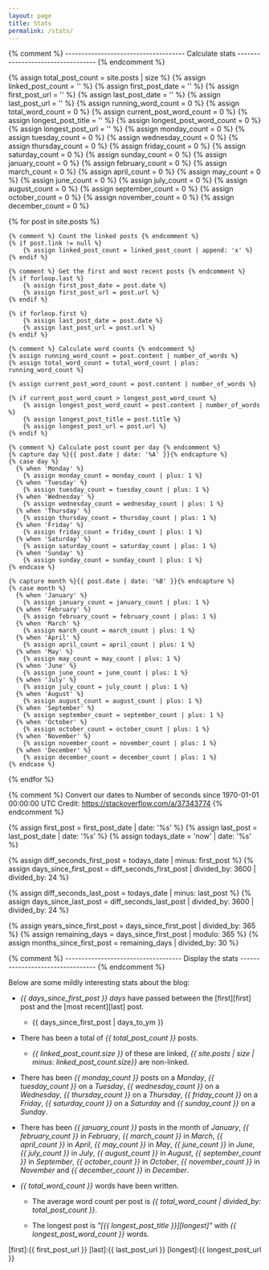 ```yaml
---
layout: page
title: Stats
permalink: /stats/
---
```



{% comment %} ------------------------------------- Calculate stats ---------------------------------- {% endcomment %}

{% assign total_post_count = site.posts | size %}
{% assign linked_post_count = '' %}
{% assign first_post_date = '' %}
{% assign first_post_url = '' %}
{% assign last_post_date = '' %}
{% assign last_post_url = '' %}
{% assign running_word_count = 0 %}
{% assign total_word_count = 0 %}
{% assign current_post_word_count = 0 %}
{% assign longest_post_title = '' %}
{% assign longest_post_word_count = 0 %}
{% assign longest_post_url = '' %}
{% assign monday_count = 0 %}
{% assign tuesday_count = 0 %}
{% assign wednesday_count = 0 %}
{% assign thursday_count = 0 %}
{% assign friday_count = 0 %}
{% assign saturday_count = 0 %}
{% assign sunday_count = 0 %}
{% assign january_count = 0 %}
{% assign february_count = 0 %}
{% assign march_count = 0 %}
{% assign april_count = 0 %}
{% assign may_count = 0 %}
{% assign june_count = 0 %}
{% assign july_count = 0 %}
{% assign august_count = 0 %}
{% assign september_count = 0 %}
{% assign october_count = 0 %}
{% assign november_count = 0 %}
{% assign december_count = 0 %}


{% for post in site.posts %}
	
	{% comment %} Count the linked posts {% endcomment %}
	{% if post.link != null %}
		{% assign linked_post_count = linked_post_count | append: 'x' %}
	{% endif %}

	{% comment %} Get the first and most recent posts {% endcomment %}
	{% if forloop.last %}
		{% assign first_post_date = post.date %}
		{% assign first_post_url = post.url %}
	{% endif %}

	{% if forloop.first %}
		{% assign last_post_date = post.date %}
		{% assign last_post_url = post.url %}
	{% endif %}

	{% comment %} Calculate word counts {% endcomment %}
	{% assign running_word_count = post.content | number_of_words %}
	{% assign total_word_count = total_word_count | plus: running_word_count %}

	{% assign current_post_word_count = post.content | number_of_words %}

	{% if current_post_word_count > longest_post_word_count %}
		{% assign longest_post_word_count = post.content | number_of_words %}
		{% assign longest_post_title = post.title %}
		{% assign longest_post_url = post.url %}
	{% endif %}

	{% comment %} Calculate post count per day {% endcomment %}
	{% capture day %}{{ post.date | date: '%A' }}{% endcapture %}
	{% case day %}
	  {% when 'Monday' %}
	  	{% assign monday_count = monday_count | plus: 1 %}
	  {% when 'Tuesday' %}
	  	{% assign tuesday_count = tuesday_count | plus: 1 %}
	  {% when 'Wednesday' %}
	  	{% assign wednesday_count = wednesday_count | plus: 1 %}
	  {% when 'Thursday' %}
	  	{% assign thursday_count = thursday_count | plus: 1 %}
	  {% when 'Friday' %}
	  	{% assign friday_count = friday_count | plus: 1 %}
	  {% when 'Saturday' %}
	  	{% assign saturday_count = saturday_count | plus: 1 %}
	  {% when 'Sunday' %}
	  	{% assign sunday_count = sunday_count | plus: 1 %}
	{% endcase %}

	{% capture month %}{{ post.date | date: '%B' }}{% endcapture %}
	{% case month %}
	  {% when 'January' %}
	  	{% assign january_count = january_count | plus: 1 %}
	  {% when 'February' %}
	  	{% assign february_count = february_count | plus: 1 %}
	  {% when 'March' %}
	  	{% assign march_count = march_count | plus: 1 %}
	  {% when 'April' %}
	  	{% assign april_count = april_count | plus: 1 %}
	  {% when 'May' %}
	  	{% assign may_count = may_count | plus: 1 %}
	  {% when 'June' %}
	  	{% assign june_count = june_count | plus: 1 %}
	  {% when 'July' %}
	  	{% assign july_count = july_count | plus: 1 %}
	  {% when 'August' %}
	  	{% assign august_count = august_count | plus: 1 %}
	  {% when 'September' %}
	  	{% assign september_count = september_count | plus: 1 %}
	  {% when 'October' %}
	  	{% assign october_count = october_count | plus: 1 %}
	  {% when 'November' %}
	  	{% assign november_count = november_count | plus: 1 %}
	  {% when 'December' %}
	  	{% assign december_count = december_count | plus: 1 %}
	{% endcase %}

{% endfor %}

{% comment %} 
	Convert our dates to Number of seconds since 1970-01-01 00:00:00 UTC 
	Credit: https://stackoverflow.com/a/37343774
{% endcomment %}

{% assign first_post = first_post_date | date: '%s' %}
{% assign last_post = last_post_date | date: '%s' %}
{% assign todays_date = 'now' | date: '%s' %}

{% assign diff_seconds_first_post = todays_date | minus: first_post %}
{% assign days_since_first_post = diff_seconds_first_post | divided_by: 3600 | divided_by: 24 %}

{% assign diff_seconds_last_post = todays_date | minus: last_post %}
{% assign days_since_last_post = diff_seconds_last_post | divided_by: 3600 | divided_by: 24 %}

{% assign years_since_first_post = days_since_first_post | divided_by: 365 %}
{% assign remaining_days = days_since_first_post | modulo: 365 %}
{% assign months_since_first_post = remaining_days | divided_by: 30 %}


{% comment %} ------------------------------------ Display the stats --------------------------------- {% endcomment %}

Below are some mildly interesting stats about the blog:

* *{{ days_since_first_post }} days* have passed between the [first][first] post and the [most recent][last] post.

	* {{ days_since_first_post | days_to_ym }}

* There has been a total of *{{ total_post_count }}* posts.

	* *{{ linked_post_count.size }}* of these are linked, *{{ site.posts | size | minus: linked_post_count.size}}*  are non-linked.

* There has been *{{ monday_count }}* posts on a *Monday*, *{{ tuesday_count }}* on a *Tuesday*, *{{ wednesday_count }}* on a *Wednesday*, *{{ thursday_count }}* on a *Thursday*, *{{ friday_count }}* on a *Friday*, *{{ saturday_count }}* on a *Saturday* and *{{ sunday_count }}* on a *Sunday*.

* There has been *{{ january_count }}* posts in the month of *January*, *{{ february_count }}* in *February*, *{{ march_count }}* in *March*, *{{ april_count }}* in *April*, *{{ may_count }}* in *May*, *{{ june_count }}* in *June*, *{{ july_count }}* in *July*, *{{ august_count }}* in *August*, *{{ september_count }}* in *September*, *{{ october_count }}* in *October*, *{{ november_count }}* in *November* and *{{ december_count }}* in *December*.

* *{{ total_word_count }}* words have been written.

	* The average word count per post is *{{ total_word_count | divided_by: total_post_count }}*.

	* The longest post is *"[{{ longest_post_title }}][longest]"* with *{{ longest_post_word_count }}* words.

[first]:{{ first_post_url }}
[last]:{{ last_post_url }}
[longest]:{{ longest_post_url }}


